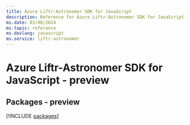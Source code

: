 ```yaml
---
title: Azure Liftr-Astronomer SDK for JavaScript
description: Reference for Azure Liftr-Astronomer SDK for JavaScript
ms.date: 03/08/2024
ms.topic: reference
ms.devlang: javascript
ms.service: liftr-astronomer
---
```

# Azure Liftr-Astronomer SDK for JavaScript - preview
## Packages - preview
[!INCLUDE [packages](liftr-astronomer-index.md)]